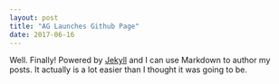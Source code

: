 ```yaml
---
layout: post
title: "AG Launches Github Page"
date: 2017-06-16
---
```


Well. Finally! Powered by [Jekyll](http://jekyllrb.com) and I can use Markdown to author my posts. It actually is a lot easier than I thought it was going to be.
